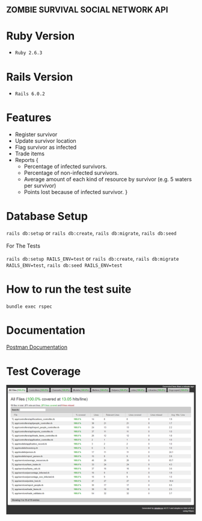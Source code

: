 ## ZOMBIE SURVIVAL SOCIAL NETWORK API

# Ruby Version
- `Ruby 2.6.3`

# Rails Version
- `Rails 6.0.2`

# Features
- Register survivor
- Update survivor location
- Flag survivor as infected
- Trade items
- Reports {
    - Percentage of infected survivors.
    - Percentage of non-infected survivors.
    - Average amount of each kind of resource by survivor (e.g. 5 waters per survivor)
    - Points lost because of infected survivor.
}

# Database Setup
`rails db:setup`
or
`rails db:create`, 
`rails db:migrate`, 
`rails db:seed`
\
\
For The Tests
\
\
`rails db:setup RAILS_ENV=test`
or
`rails db:create`, 
`rails db:migrate RAILS_ENV=test`, 
`rails db:seed RAILS_ENV=test`
# How to run the test suite
`bundle exec rspec`

# Documentation
[Postman Documentation](https://documenter.getpostman.com/view/8243464/SWLfcnnt?version=latest)

# Test Coverage
![alt text](https://raw.githubusercontent.com/AleBL/ZSSN-API/master/img.png)
